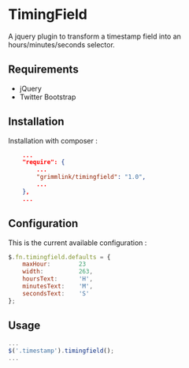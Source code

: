 TimingField
=================

A jquery plugin to transform a timestamp field into an hours/minutes/seconds selector.

Requirements
------------

 * jQuery
 * Twitter Bootstrap

Installation
------------

Installation with composer :

```json
    ...
    "require": {
        ...
        "grimmlink/timingfield": "1.0",
        ...
    },
    ...
```

Configuration
-------------

This is the current available configuration :

```javascript
$.fn.timingfield.defaults = {
    maxHour:        23
    width:          263,
    hoursText:      'H',
    minutesText:    'M',
    secondsText:    'S'
};
```

Usage
-----

```javascript
...
$('.timestamp').timingfield();
...
```
